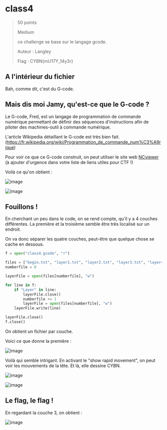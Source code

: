 # class4

> 50 points
>
> Medium
> 
> ce challenge se base sur le langage gcode.
>
>Auteur : Langley
>
> Flag : CYBN{mU17Y_14y3r}

## A l'intérieur du fichier

Bah, comme dit, c'est du G-code.

## Mais dis moi Jamy, qu'est-ce que le G-code ?

Le G-code, Fred, est un langage de programmation de commande numérique permettant de définir des séquences d'instructions afin de piloter des machines-outil à commande numérique.

L'article Wikipedia détaillant le G-code est très bien fait. (https://fr.wikipedia.org/wiki/Programmation_de_commande_num%C3%A9rique)

Pour voir ce que ce G-code construit, on peut utiliser le site web [NCviewer](https://ncviewer.com/) (à ajouter d'urgence dans votre liste de liens utiles pour CTF !)

Voilà ce qu'on obtient : 

![image](https://user-images.githubusercontent.com/58084848/206909407-0eac85f8-8ebc-4486-8c5e-6aa09f6bd0d8.png)

![image](https://user-images.githubusercontent.com/58084848/206909464-130f1b3a-75f0-427a-8659-01a60a7ad41f.png)


## Fouillons !

En cherchant un peu dans le code, on se rend compte, qu'il y a 4 couches différentes. La première et la troisième semble être très localisé sur un endroit. 

On va donc séparer les quatre couches, peut-être que quelque chose se cache en dessous.

```python
f = open("class4.gcode", "r")

files = ["begin.txt", "layer1.txt", "layer2.txt", "layer3.txt", "layer4.txt"]
numberfile = 0

layerFile = open(files[numberfile], "w")

for line in f:
    if "Layer" in line:
        layerFile.close()
        numberfile += 1
        layerFile = open(files[numberfile], "w")
    layerFile.write(line)

layerFile.close()
f.close()
```

On obtient un fichier par couche. 

Voici ce que donne la première :

![image](https://user-images.githubusercontent.com/58084848/206909525-8ca0ae07-6b4d-4062-8af6-5dcc92b75a68.png)

Voilà qui semble intrigant. En activant le "show rapid movement", on peut voir les mouvements de la tête. Et là, elle dessine CYBN.

![image](https://user-images.githubusercontent.com/58084848/206909573-7019a4d1-1011-4201-b714-841469bbe0df.png)

![image](https://user-images.githubusercontent.com/58084848/206909583-ef3ba637-f399-4f31-aaa0-7a3e9bc6a9fb.png)


## Le flag, le flag !

En regardant la couche 3, on obtient : 

![image](https://user-images.githubusercontent.com/58084848/206909610-da8110ef-93c5-4970-bb05-4e855af6c669.png)

